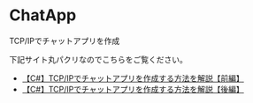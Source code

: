 # ChatApp
TCP/IPでチャットアプリを作成

下記サイト丸パクリなのでこちらをご覧ください。
- [【C#】TCP/IPでチャットアプリを作成する方法を解説【前編】](https://gorihei.com/programming/693/)
-  [【C#】TCP/IPでチャットアプリを作成する方法を解説【後編】](https://gorihei.com/programming/759/)
